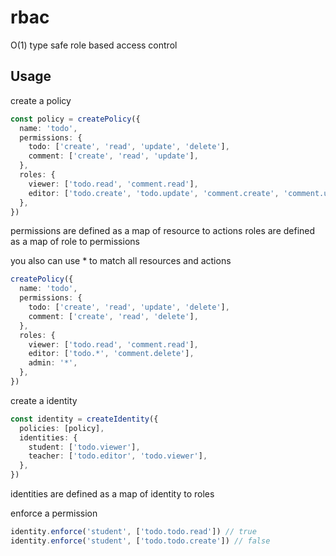 # rbac

O(1) type safe role based access control

## Usage

create a policy

```ts
const policy = createPolicy({
  name: 'todo',
  permissions: {
    todo: ['create', 'read', 'update', 'delete'],
    comment: ['create', 'read', 'update'],
  },
  roles: {
    viewer: ['todo.read', 'comment.read'],
    editor: ['todo.create', 'todo.update', 'comment.create', 'comment.update'],
  },
})
```

permissions are defined as a map of resource to actions
roles are defined as a map of role to permissions

you also can use * to match all resources and actions

```ts
createPolicy({
  name: 'todo',
  permissions: {
    todo: ['create', 'read', 'update', 'delete'],
    comment: ['create', 'read', 'delete'],
  },
  roles: {
    viewer: ['todo.read', 'comment.read'],
    editor: ['todo.*', 'comment.delete'],
    admin: '*',
  },
})
```

create a identity

```ts
const identity = createIdentity({
  policies: [policy],
  identities: {
    student: ['todo.viewer'],
    teacher: ['todo.editor', 'todo.viewer'],
  },
})
```

identities are defined as a map of identity to roles

enforce a permission

```ts
identity.enforce('student', ['todo.todo.read']) // true
identity.enforce('student', ['todo.todo.create']) // false
```

